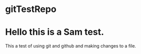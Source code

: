 # gitTestRepo
# Hello this is a Sam test.
This a test of using git and github and making changes to a file.
